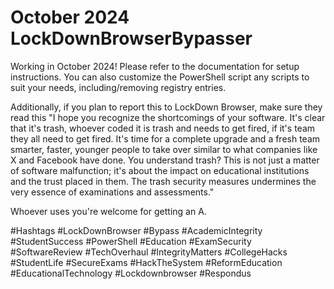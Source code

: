 # October 2024 LockDownBrowserBypasser

Working in October 2024!
Please refer to the documentation for setup instructions. You can also customize the PowerShell script any scripts to suit your needs, including/removing registry entries.

Additionally, if you plan to report this to LockDown Browser, make sure they read this "I hope you recognize the shortcomings of your software. It's clear that it's trash, whoever coded it is trash and needs to get fired, if it's team they all need to get fired. It's time for a complete upgrade and a fresh team smarter, faster, younger people to take over similar to what companies like X and Facebook have done. You understand trash? This is not just a matter of software malfunction; it's about the impact on educational institutions and the trust placed in them. The trash security measures undermines the very essence of examinations and assessments." 

Whoever uses you're welcome for getting an A.

#Hashtags #LockDownBrowser #Bypass #AcademicIntegrity #StudentSuccess #PowerShell #Education #ExamSecurity #SoftwareReview #TechOverhaul #IntegrityMatters #CollegeHacks #StudentLife #SecureExams #HackTheSystem #ReformEducation #EducationalTechnology #Lockdownbrowser #Respondus
